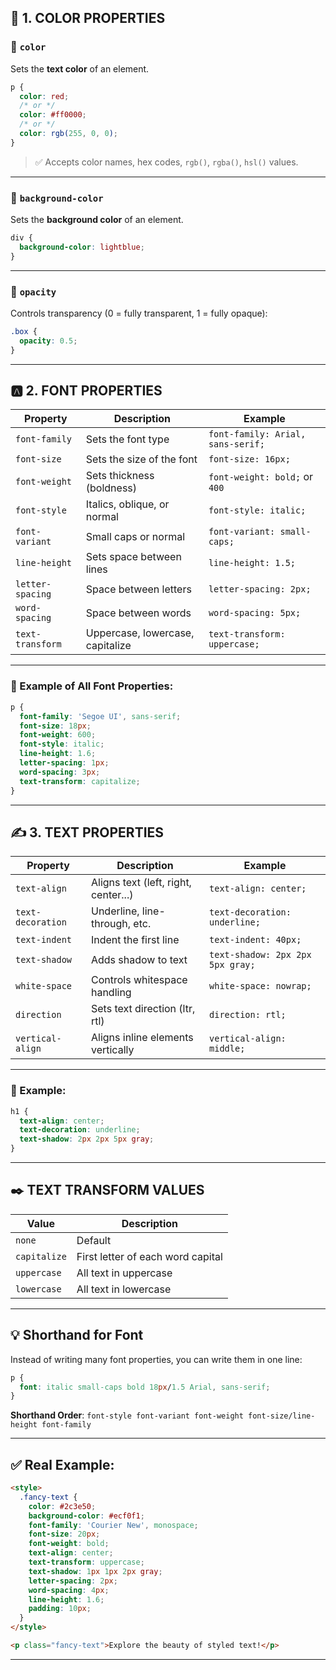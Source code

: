 ## 🎨 1. COLOR PROPERTIES

### 🔹 `color`

Sets the **text color** of an element.

```css
p {
  color: red;
  /* or */
  color: #ff0000;
  /* or */
  color: rgb(255, 0, 0);
}
```

> ✅ Accepts color names, hex codes, `rgb()`, `rgba()`, `hsl()` values.

---

### 🔹 `background-color`

Sets the **background color** of an element.

```css
div {
  background-color: lightblue;
}
```

---

### 🔹 `opacity`

Controls transparency (0 = fully transparent, 1 = fully opaque):

```css
.box {
  opacity: 0.5;
}
```

---

## 🅰️ 2. FONT PROPERTIES

| Property         | Description                      | Example                           |
| ---------------- | -------------------------------- | --------------------------------- |
| `font-family`    | Sets the font type               | `font-family: Arial, sans-serif;` |
| `font-size`      | Sets the size of the font        | `font-size: 16px;`                |
| `font-weight`    | Sets thickness (boldness)        | `font-weight: bold;` or `400`     |
| `font-style`     | Italics, oblique, or normal      | `font-style: italic;`             |
| `font-variant`   | Small caps or normal             | `font-variant: small-caps;`       |
| `line-height`    | Sets space between lines         | `line-height: 1.5;`               |
| `letter-spacing` | Space between letters            | `letter-spacing: 2px;`            |
| `word-spacing`   | Space between words              | `word-spacing: 5px;`              |
| `text-transform` | Uppercase, lowercase, capitalize | `text-transform: uppercase;`      |

---

### 🔸 Example of All Font Properties:

```css
p {
  font-family: 'Segoe UI', sans-serif;
  font-size: 18px;
  font-weight: 600;
  font-style: italic;
  line-height: 1.6;
  letter-spacing: 1px;
  word-spacing: 3px;
  text-transform: capitalize;
}
```

---

## ✍️ 3. TEXT PROPERTIES

| Property          | Description                          | Example                          |
| ----------------- | ------------------------------------ | -------------------------------- |
| `text-align`      | Aligns text (left, right, center...) | `text-align: center;`            |
| `text-decoration` | Underline, line-through, etc.        | `text-decoration: underline;`    |
| `text-indent`     | Indent the first line                | `text-indent: 40px;`             |
| `text-shadow`     | Adds shadow to text                  | `text-shadow: 2px 2px 5px gray;` |
| `white-space`     | Controls whitespace handling         | `white-space: nowrap;`           |
| `direction`       | Sets text direction (ltr, rtl)       | `direction: rtl;`                |
| `vertical-align`  | Aligns inline elements vertically    | `vertical-align: middle;`        |

---

### 🔸 Example:

```css
h1 {
  text-align: center;
  text-decoration: underline;
  text-shadow: 2px 2px 5px gray;
}
```

---

## ✒️ TEXT TRANSFORM VALUES

| Value        | Description                       |
| ------------ | --------------------------------- |
| `none`       | Default                           |
| `capitalize` | First letter of each word capital |
| `uppercase`  | All text in uppercase             |
| `lowercase`  | All text in lowercase             |

---

## 💡 Shorthand for Font

Instead of writing many font properties, you can write them in one line:

```css
p {
  font: italic small-caps bold 18px/1.5 Arial, sans-serif;
}
```

**Shorthand Order**:
`font-style font-variant font-weight font-size/line-height font-family`

---

## ✅ Real Example:

```html
<style>
  .fancy-text {
    color: #2c3e50;
    background-color: #ecf0f1;
    font-family: 'Courier New', monospace;
    font-size: 20px;
    font-weight: bold;
    text-align: center;
    text-transform: uppercase;
    text-shadow: 1px 1px 2px gray;
    letter-spacing: 2px;
    word-spacing: 4px;
    line-height: 1.6;
    padding: 10px;
  }
</style>

<p class="fancy-text">Explore the beauty of styled text!</p>
```

---
